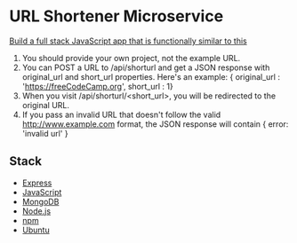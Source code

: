 # URL Shortener Microservice

[ Build a full stack JavaScript app that is functionally similar to this ](https://url-shortener-microservice.freecodecamp.rocks/)

1. You should provide your own project, not the example URL.
2. You can POST a URL to /api/shorturl and get a JSON response with original_url and short_url properties. Here's an example: { original_url : 'https://freeCodeCamp.org', short_url : 1}
3. When you visit /api/shorturl/<short_url>, you will be redirected to the original URL.
4. If you pass an invalid URL that doesn't follow the valid http://www.example.com format, the JSON response will contain { error: 'invalid url' }

## Stack

- [Express](https://expressjs.com/)
- [JavaScript]()
- [MongoDB](https://www.mongodb.com/)
- [Node.js](https://nodejs.org/en/)
- [npm](https://www.npmjs.com/)
- [Ubuntu](https://ubuntu.com/)
